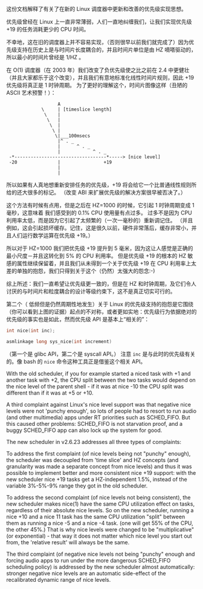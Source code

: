 这份文档解释了有关了在新的 Linux 调度器中更新和改善的优先级实现思想。

优先级曾经在 Linux 上一直非常薄弱，人们一直地纠缠我们，让我们实现优先级 +19 的任务消耗更少的 CPU 时间。

不幸地，这在旧的调度器上并不容易实现，（否则很早以前我们就完成了）因为优先级支持在历史上是与时间片长度耦合的，并且时间片单位是由 HZ 嘀嗒驱动的，所以最小的时间片曾经是 1/HZ 。

在 O(1) 调度器（在 2003 年）我们改变了负优先级使之比之前在 2.4 中更健壮（并且大家都乐于这个改变），并且我们有意地标准化线性时间片规则，因此 +19 优先级将真正是 1 时钟周期。
为了更好的理解这个，时间片图像这样（丑陋的 ASCII 艺术预警！）：

```
                   A
             \     | [timeslice length]
              \    |
               \   |
                \  |
                 \ |
                  \|___100msecs
                   |^ . _
                   |      ^ . _
                   |            ^ . _
 -*----------------------------------*-----> [nice level]
 -20               |                +19
                   |
                   |
```

所以如果有人真地想重新安排任务的优先级，+19 将会给它一个比普通线性规则所给的还大很多的标记。
（改变 ABI 来扩展优先级的解决方案很早被否决了。）

这个方法有时候有点用，但是之后在 HZ=1000 的时候，它引起 1 时钟周期变成 1 毫秒，这意味着 我们感受到的 0.1% CPU 使用量有点过多。
过多不是因为 CPU 利用率太低，而是因为它引起了太频繁的（一次一毫秒的）重新调记住。
（并且例如，这会引起损坏缓存。记住，这是很久以前，硬件非常落后，缓存非常小，并且人们运行数学运算在优先级 +19。）

所以对于 HZ=1000 我们把优先级 +19 提升到 5 毫米，因为这让人感觉是正确的最小尺度－并且这转化到 5% 的 CPU 利用率。
但是优先级 +19 的根本的 HZ 敏感的属性继续保留着，并且我们从未得到一个关于优先级 +19 在 CPU 利用率上太差的单独的抱怨，我们只得到关于这个（仍然）太强大的怨念:-)

综上所述：我们一直希望让优先级更一致的，但是在 HZ 和时钟周期，及它们令人讨厌的与时间片和粒度耦合的设计等级约束下，这不是真正切实可行的。

第二个（ 低频但是仍然周期性地发生）关于 Linux 的优先级支持的抱怨是它围绕（你可以看到上图的证据）起点的不对称，或者更如实地：优先级行为依据绝对的优先级的事实也是如此，然而优先级 API 是基本上“相关的”：

```c
int nice(int inc);

asmlinkage long sys_nice(int increment)
```

（第一个是 glibc API，第二个是 syscall API。）
注意 `inc` 是与此时的优先级有关的。像 bash 的 `nice` 命令这种工具正是借鉴这个相关 API。

With the old scheduler, if you for example started a niced task with +1
and another task with +2, the CPU split between the two tasks would
depend on the nice level of the parent shell - if it was at nice -10 the
CPU split was different than if it was at +5 or +10.

A third complaint against Linux's nice level support was that negative
nice levels were not 'punchy enough', so lots of people had to resort to
run audio (and other multimedia) apps under RT priorities such as
SCHED_FIFO. But this caused other problems: SCHED_FIFO is not starvation
proof, and a buggy SCHED_FIFO app can also lock up the system for good.

The new scheduler in v2.6.23 addresses all three types of complaints:

To address the first complaint (of nice levels being not "punchy"
enough), the scheduler was decoupled from 'time slice' and HZ concepts
(and granularity was made a separate concept from nice levels) and thus
it was possible to implement better and more consistent nice +19
support: with the new scheduler nice +19 tasks get a HZ-independent
1.5%, instead of the variable 3%-5%-9% range they got in the old
scheduler.

To address the second complaint (of nice levels not being consistent),
the new scheduler makes nice(1) have the same CPU utilization effect on
tasks, regardless of their absolute nice levels. So on the new
scheduler, running a nice +10 and a nice 11 task has the same CPU
utilization "split" between them as running a nice -5 and a nice -4
task. (one will get 55% of the CPU, the other 45%.) That is why nice
levels were changed to be "multiplicative" (or exponential) - that way
it does not matter which nice level you start out from, the 'relative
result' will always be the same.

The third complaint (of negative nice levels not being "punchy" enough
and forcing audio apps to run under the more dangerous SCHED_FIFO
scheduling policy) is addressed by the new scheduler almost
automatically: stronger negative nice levels are an automatic
side-effect of the recalibrated dynamic range of nice levels.
